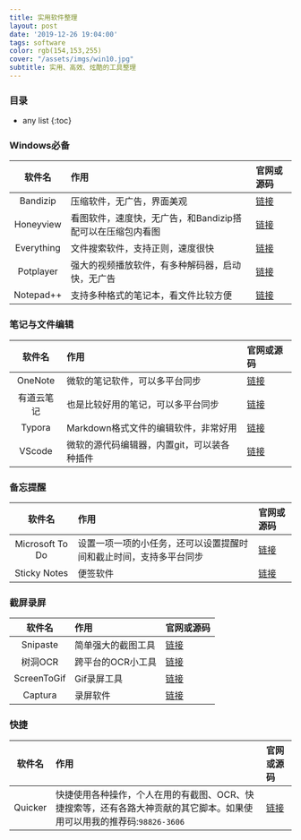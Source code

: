 ```yaml
---
title: 实用软件整理
layout: post
date: '2019-12-26 19:04:00'
tags: software
color: rgb(154,153,255)
cover: "/assets/imgs/win10.jpg"
subtitle: 实用、高效、炫酷的工具整理
---
```


### 目录

* any list
{:toc}

### Windows必备

| 软件名 | 作用 | 官网或源码 |
| :-: | :- | :- |
| Bandizip | 压缩软件，无广告，界面美观 | [链接](https://cn.bandisoft.com/bandizip/) |
| Honeyview | 看图软件，速度快，无广告，和Bandizip搭配可以在压缩包内看图 | [链接](https://cn.bandisoft.com/honeyview/) |
| Everything | 文件搜索软件，支持正则，速度很快 | [链接](https://www.voidtools.com/) |
| Potplayer | 强大的视频播放软件，有多种解码器，启动快，无广告 | [链接](http://potplayer.daum.net/) |
| Notepad++ | 支持多种格式的笔记本，看文件比较方便 | [链接](https://notepad-plus-plus.org/downloads/) |

### 笔记与文件编辑

| 软件名 | 作用 | 官网或源码 |
| :-: | :- | :- |
| OneNote | 微软的笔记软件，可以多平台同步 | [链接](https://www.onenote.com/download) |
| 有道云笔记 | 也是比较好用的笔记，可以多平台同步 | [链接](http://note.youdao.com/WAP/intro/) |
| Typora | Markdown格式文件的编辑软件，非常好用 | [链接](https://www.typora.io) |
| VScode | 微软的源代码编辑器，内置git，可以装各种插件 | [链接](https://code.visualstudio.com/) |

### 备忘提醒

| 软件名 | 作用 | 官网或源码 |
| :-: | :- | :- |
| Microsoft To Do | 设置一项一项的小任务，还可以设置提醒时间和截止时间，支持多平台同步 | [链接](https://todo.microsoft.com/) |
| Sticky Notes | 便签软件 | [链接](https://www.microsoft.com/en-us/p/microsoft-sticky-notes/9nblggh4qghw?activetab=pivot:overviewtab) |

### 截屏录屏

| 软件名 | 作用 | 官网或源码 |
| :-: | :- | :- |
| Snipaste | 简单强大的截图工具 | [链接](https://zh.snipaste.com/) |
| 树洞OCR | 跨平台的OCR小工具 | [链接](https://github.com/AnyListen/tools-ocr) |
| ScreenToGif | Gif录屏工具 | [链接](https://github.com/NickeManarin/ScreenToGif) |
| Captura | 录屏软件 | [链接](https://github.com/MathewSachin/Captura) |

### 快捷

| 软件名 | 作用 | 官网或源码 |
| :-: | :- | :- |
| Quicker | 快捷使用各种操作，个人在用的有截图、OCR、快捷搜索等，还有各路大神贡献的其它脚本。如果使用可以用我的推荐码:`98826-3606` | [链接](https://www.getquicker.net/) |

